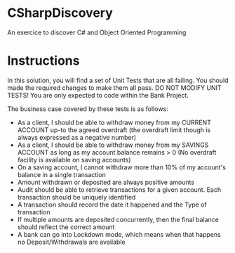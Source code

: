 # CSharpDiscovery
 An exercice to discover C# and Object Oriented Programming

# Instructions
In this solution, you will find a set of Unit Tests that are all failing.
You should made the required changes to make them all pass. DO NOT MODIFY UNIT TESTS! You are only expected to code within the Bank Project.

The business case covered by these tests is as follows:

- As a client, I should be able to withdraw money from my CURRENT ACCOUNT up-to the agreed overdraft (the overdraft limit though is always expressed as a negative number)
- As a client, I should be able to withdraw money from my SAVINGS ACCOUNT as long as my account balance remains > 0 (No overdraft facility is available on saving accounts)
- On a saving account, I cannot withdraw more than 10% of my account's balance in a single transaction
- Amount withdrawn or deposited are always positive amounts
- Audit should be able to retrieve transactions for a given account. Each transaction should be uniquely identified
- A transaction should record the date it happened and the Type of transaction
- If multiple amounts are deposited concurrently, then the final balance should reflect the correct amount
- A bank can go into Lockdown mode, which means when that happens no Deposit/Withdrawals are available
